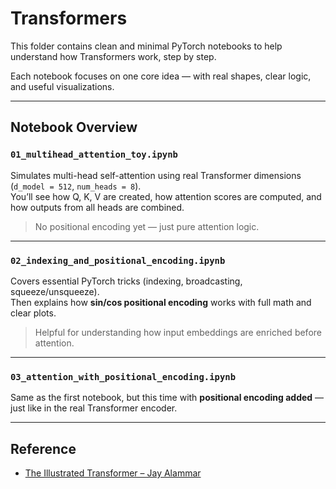 # Transformers

This folder contains clean and minimal PyTorch notebooks to help understand how Transformers work, step by step.

Each notebook focuses on one core idea — with real shapes, clear logic, and useful visualizations.

---

## Notebook Overview

### `01_multihead_attention_toy.ipynb`  
Simulates multi-head self-attention using real Transformer dimensions (`d_model = 512`, `num_heads = 8`).  
You’ll see how Q, K, V are created, how attention scores are computed, and how outputs from all heads are combined.

> No positional encoding yet — just pure attention logic.

---

### `02_indexing_and_positional_encoding.ipynb`  
Covers essential PyTorch tricks (indexing, broadcasting, squeeze/unsqueeze).  
Then explains how **sin/cos positional encoding** works with full math and clear plots.

> Helpful for understanding how input embeddings are enriched before attention.

---

### `03_attention_with_positional_encoding.ipynb`
Same as the first notebook, but this time with **positional encoding added** — just like in the real Transformer encoder.

---

## Reference

- [The Illustrated Transformer – Jay Alammar](https://jalammar.github.io/illustrated-transformer/)
